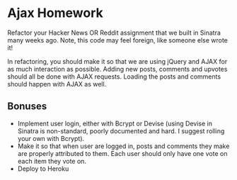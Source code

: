 # Ajax Homework

Refactor your Hacker News OR Reddit assignment that we built in Sinatra many weeks ago. Note, this code may feel foreign, like someone else wrote it!

In refactoring, you should make it so that we are using jQuery and AJAX for as much interaction as possible. Adding new posts, comments and upvotes should all be done with AJAX requests. Loading the posts and comments should happen with AJAX as well. 

## Bonuses

- Implement user login, either with Bcrypt or Devise (using Devise in Sinatra is non-standard, poorly documented and hard. I suggest rolling your own with Bcrypt).
- Make it so that when user are logged in, posts and comments they make are properly attributed to them. Each user should only have one vote on each item they vote on. 
- Deploy to Heroku
